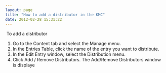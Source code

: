 ```yaml
---
layout: page
title: "How to add a distributor in the KMC"
date: 2012-02-28 15:31:22
---
```


<p class="Procedure mce-procedure">
   To add a distributor
</p>

1.  Go to the Content tab and select the Manage menu.
2.  In the Entries Table, click the name of the entry you want to distribute.
3.  In the Edit Entry window, select the Distribution menu.
4.  Click Add / Remove Distributors. The Add/Remove Distributors window is displaye